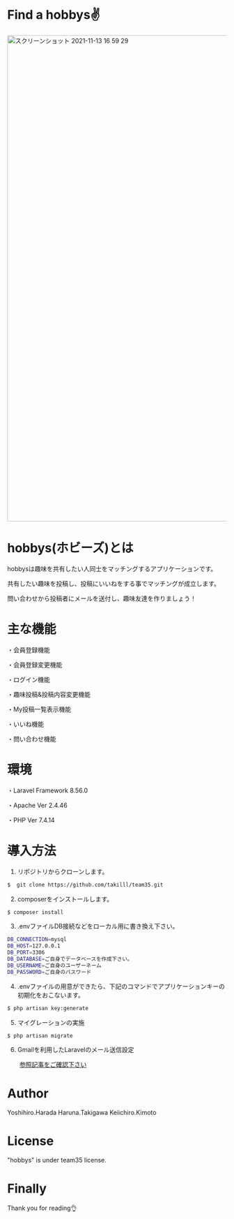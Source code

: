 # Find a hobbys✌️

<img width="1114" alt="スクリーンショット 2021-11-13 16 59 29" src="https://user-images.githubusercontent.com/78466273/141611076-3ab134c0-5d98-448e-8564-e2a890dd610e.png">

# hobbys(ホビーズ)とは
hobbysは趣味を共有したい人同士をマッチングするアプリケーションです。

共有したい趣味を投稿し、投稿にいいねをする事でマッチングが成立します。

問い合わせから投稿者にメールを送付し、趣味友達を作りましょう！

# 主な機能
・会員登録機能

・会員登録変更機能

・ログイン機能

・趣味投稿&投稿内容変更機能

・My投稿一覧表示機能

・いいね機能

・問い合わせ機能


# 環境
・Laravel Framework 8.56.0

・Apache Ver 2.4.46

<!-- ・mysql  Ver 5.7.34 -->

・PHP Ver 7.4.14

# 導入方法
1. リポジトリからクローンします。

```bash
$  git clone https://github.com/takilll/team35.git
```
2. composerをインストールします。

```bash
$ composer install
```
3. .envファイルDB接続などをローカル用に書き換え下さい。

```bash
DB_CONNECTION=mysql
DB_HOST=127.0.0.1
DB_PORT=3306
DB_DATABASE=ご自身でデータベースを作成下さい。
DB_USERNAME=ご自身のユーザーネーム
DB_PASSWORD=ご自身のパスワード
```
4. .envファイルの用意ができたら、下記のコマンドでアプリケーションキーの初期化をおこないます。

```bash
$ php artisan key:generate
```

5. マイグレーションの実施

```bash
$ php artisan migrate
```

6. Gmailを利用したLaravelのメール送信設定

　　[参照記事をご確認下さい](https://qiita.com/hiro5963/items/df062ab19e8ceba4573f)

# Author
Yoshihiro.Harada
Haruna.Takigawa
Keiichiro.Kimoto

# License

"hobbys" is under team35 license.

# Finally
Thank you for reading👌
